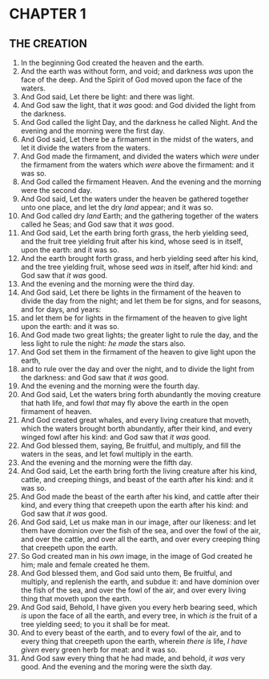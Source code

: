 # CHAPTER 1

## THE CREATION

1. In the beginning God created the heaven and the earth.
1. And the earth was without form, and void; and darkness *was* upon the face of the deep. And the Spirit of God moved upon the face of the waters.
1. And God said, Let there be light: and there was light.
1. And God saw the light, that it *was* good: and God divided the light from the darkness.
1. And God called the light Day, and the darkness he called Night. And the evening and the morning were the first day.
1. And God said, Let there be a firmament in the midst of the waters, and let it divide the waters from the waters.
1. And God made the firmament, and divided the waters which *were* under the firmament from the waters which *were* above the firmament: and it was so.
1. And God called the firmament Heaven. And the evening and the morning were the second day.
1. And God said, Let the waters under the heaven be gathered together unto one place, and let the dry *land* appear; and it was so.
1. And God called dry *land* Earth; and the gathering together of the waters called he Seas; and God saw that it *was* good.
1. And God said, Let the earth bring forth grass, the herb yielding seed, and the fruit tree yielding fruit after his kind, whose seed is in itself, upon the earth: and it was so.
1. And the earth brought forth grass, and herb yielding seed after his kind, and the tree yielding fruit, whose seed *was* in itself, after hid kind: and God saw that *it was* good.
1. And the evening and the morning were the third day.
1. And God said, Let there be lights in the firmament of the heaven to divide the day from the night; and let them be for signs, and for seasons, and for days, and years:
1. and let them be for lights in the firmament of the heaven to give light upon the earth: and it was so.
1. And God made two great lights; the greater light to rule the day, and the less light to rule the night: *he made* the stars also.
1. And God set them in the firmament of the heaven to give light upon the earth,
1. and to rule over the day and over the night, and to divide the light from the darkness: and God saw that *it was* good.
1. And the evening and the morning were the fourth day.
1. And God said, Let the waters bring forth abundantly the moving creature that hath life, and fowl *that* may fly above the earth in the open firmament of heaven.
1. And God created great whales, and every living creature that moveth, which the waters brought borth abundantly, after their kind, and every winged fowl after his kind: and God saw that *it was* good.
1. And God blessed them, saying, Be fruitful, and multiply, and fill the waters in the seas, and let fowl multiply in the earth.
1. And the evening and the morning were the fifth day.
1. And God said, Let the earth bring forth the living creature after his kind, cattle, and creeping things, and beast of the earth after his kind: and it was so.
1. And God made the beast of the earth after his kind, and cattle after their kind, and every thing that creepeth upon the earth after his kind: and God saw that *it was* good.
1. And God said, Let us make man in our image, after our likeness: and let them have dominion over the fish of the sea, and over the fowl of the air, and over the cattle, and over all the earth, and over every creeping thing that creepeth upon the earth.
1. So God created man in his *own* image, in the image of God created he him; male and female created he them.
1. And God blessed them, and God said unto them, Be fruitful, and multiply, and replenish the earth, and subdue it: and have dominion over the fish of the sea, and over the fowl of the air, and over every living thing that moveth upon the earth.
1. And God said, Behold, I have given you every herb bearing seed, which *is* upon the face of all the earth, and every tree, in which *is* the fruit of a tree yielding seed; to you it shall be for meat.
1. And to every beast of the earth, and to every fowl of the air, and to every thing that creepeth upon the earth, wherein *there is* life, *I have given* every green herb for meat: and it was so.
1. And God saw every thing that he had made, and behold, *it was* very good. And the evening and the moring were the sixth day.